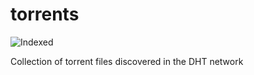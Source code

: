 torrents 
========
![Indexed](https://img.shields.io/badge/indexed-128204-blue)

Collection of torrent files discovered in the DHT network
